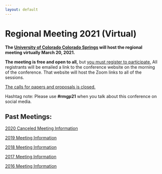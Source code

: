 ```yaml
---
layout: default
---
```


# Regional Meeting 2021 (Virtual)

**The [University of Colorado Colorado Springs](https://www.uccs.edu/) will host the regional meeting virtually March 20, 2021.**

**The meeting is free and open to all,** but [you must register to participate.](https://www.cvent.com/d/kjq0q3) All registrants will be emailed a link to the conference website on the morning of the conference. That website will host the Zoom links to all of the sessions.

[The calls for papers and proposals is closed.](https://iliff.github.io/rmgp/CfP-2021.docx) 

Hashtag note: Please use **#rmgp21** when you talk about this conference on social media. 

## Past Meetings: 

[2020 Canceled Meeting Information](https://iliff.github.io/rmgp/meeting_2020.html)

[2019 Meeting Information](https://iliff.github.io/rmgp/meeting_2019.html)

[2018 Meeting Information](https://religion.byu.edu/rmgp)

[2017 Meeting Information](https://iliff.github.io/rmgp/meeting_2017.html)

[2016 Meeting Information](https://iliff.github.io/rmgp/meeting_2016.html)
